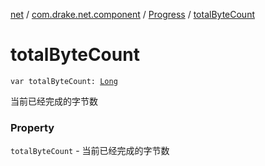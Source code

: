 [net](../../index.md) / [com.drake.net.component](../index.md) / [Progress](index.md) / [totalByteCount](./total-byte-count.md)

# totalByteCount

`var totalByteCount: `[`Long`](https://kotlinlang.org/api/latest/jvm/stdlib/kotlin/-long/index.html)

当前已经完成的字节数

### Property

`totalByteCount` - 当前已经完成的字节数